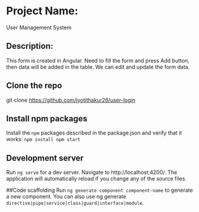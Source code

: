 # Project Name:
User Management System
## Description: 
This form is created in Angular. Need to fill the form and press Add button, then data will be added in the table. We can edit and update the form data.

## Clone the repo
git clone https://github.com/jyotithakur26/user-login

## Install npm packages
Install the `npm` packages described in the package.json and verify that it works:
`npm install
npm start`

## Development server
Run `ng serve` for a dev server. Navigate to http://localhost:4200/. The application will automatically reload if you change any of the source files.

##Code scaffolding
Run `ng generate component component-name` to generate a new component. You can also use ng generate `directive|pipe|service|class|guard|interface|module`.
